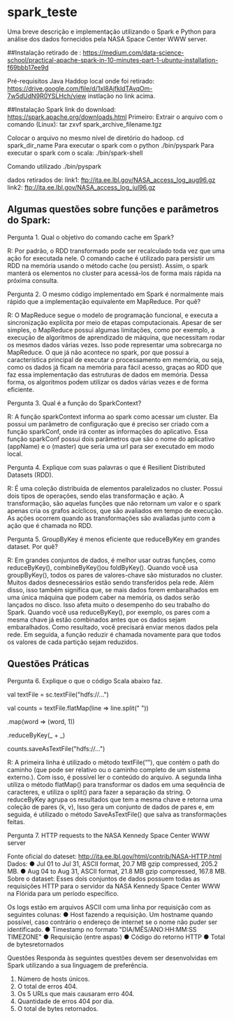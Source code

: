 # spark_teste

Uma breve descrição e implementação utilizando o Spark e Python para análise dos dados fornecidos pela NASA Space Center WWW server.

##Instalação
retirado de : https://medium.com/data-science-school/practical-apache-spark-in-10-minutes-part-1-ubuntu-installation-f69bbb17ee9d

Pré-requisitos
Java 
Haddop
local onde foi retirado: https://drive.google.com/file/d/1xI8AjfkldTAvqOm-7w5dUdN9R0YSLHch/view
instlação no link acima.

##Instalação
Spark
link do download: https://spark.apache.org/downloads.html
Primeiro: Extrair o arquivo com o comando (Linux): tar zxvf spark_archive_filename.tgz

Colocar o arquivo no mesmo nível de diretório do hadoop. cd spark_dir_name
Para executar o spark com o python ./bin/pyspark
Para executar o spark com o scala: ./bin/spark-shell

Comando utilizado
./bin/pyspark

dados retirados de: 
link1: ftp://ita.ee.lbl.gov/NASA_access_log_aug96.gz
link2: ftp://ita.ee.lbl.gov/NASA_access_log_jul96.gz

## Algumas questões sobre funções e parâmetros do Spark:

  Pergunta 1. Qual o objetivo do comando cache em Spark?
  
R: Por padrão, o RDD transformado pode ser recalculado toda vez que uma ação for executada nele. O comando cache é utilizado para persistir um RDD na memória usando o método cache (ou persist). Assim, o spark manterá os elementos no cluster para acessá-los de forma mais rápida na próxima consulta.

  Pergunta 2. O mesmo código implementado em Spark é normalmente mais rápido que a implementação equivalente em MapReduce. Por quê?

R: O MapReduce segue o modelo de programação funcional, e executa a sincronização explícita por meio de etapas computacionais. Apesar de ser simples, o MapReduce possui algumas limitações, como por exemplo, a execução de algoritmos de aprendizado de máquina, que necessitam rodar os mesmos dados várias vezes. Isso pode representar uma sobrecarga no MapReduce. O que já não acontece no spark, por que possui a característica principal de executar o processamento em memória, ou seja, como os dados já ficam na memória para fácil acesso, graças ao RDD que faz essa implementação das estruturas de dados em memória. Dessa forma, os algoritmos podem utilizar os dados várias vezes e de forma eficiente.

  Pergunta 3. Qual é a função do SparkContext?
  
R: A função sparkContext informa ao spark como acessar um cluster. Ela possui um parâmetro de configuração que é preciso ser criado com a função sparkConf, onde irá conter as informações do aplicativo. Essa função sparkConf possui dois parâmetros que são o nome do aplicativo (appName) e o (master) que seria uma url para ser executado em modo local.


  Pergunta 4. Explique com suas palavras o que é Resilient Distributed Datasets (RDD).
  
R: É uma coleção distribuída de elementos paralelizados no cluster. Possui dois tipos de operações, sendo elas transformação e ação. A transformação, são aquelas funções que não retornam um valor e o spark apenas cria os grafos acíclicos, que são avaliados em tempo de execução. As ações ocorrem quando as transformações são avaliadas junto com a ação que é chamada no RDD. 

  Pergunta 5. GroupByKey​ ​é menos eficiente que reduceByKey em grandes dataset. Por quê?
  
R: Em grandes conjuntos de dados, é melhor usar outras funções, como reduceByKey(), combineByKey()ou foldByKey(). Quando você usa groupByKey(), todos os pares de valores-chave são misturados no cluster. Muitos dados desnecessários estão sendo transferidos pela rede. Além disso, isso também significa que, se mais dados forem embaralhados em uma única máquina que podem caber na memória, os dados serão lançados no disco. Isso afeta muito o desempenho do seu trabalho do Spark.
Quando você usa reduceByKey(), por exemplo, os pares com a mesma chave já estão combinados antes que os dados sejam embaralhados. Como resultado, você precisará enviar menos dados pela rede. Em seguida, a função reduzir é chamada novamente para que todos os valores de cada partição sejam reduzidos.

## Questões Práticas
Pergunta 6. Explique o que o código Scala abaixo faz.

val textFile = sc.textFile("hdfs://...")

val counts = textFile.flatMap(line => line.split(" "))

.map(word => (word, 1))

.reduceByKey(_ + _)

counts.saveAsTextFile("hdfs://...")

R: A primeira linha é utilizado o método textFile(“”), que contém o path do caminho (que pode ser relativo ou o caminho completo de um sistema externo.). Com isso, é possível ler o conteúdo do arquivo. A segunda linha utiliza o método flatMap() para transformar os dados em uma sequência de caracteres, e utiliza o split() para fazer a separação da string. O reduceByKey  agrupa os resultados que tem a mesma chave e retorna uma coleção de pares (k, v), Isso gera um conjunto de dados de pares e, em seguida, é utilizado o método SaveAsTextFile() que salva as transformações feitas.

Pergunta 7. 
HTTP​ ​requests​ ​to​ ​the​ ​NASA​ ​Kennedy​ ​Space​ ​Center​ ​WWW​ ​server

Fonte​ ​oficial​ ​do​ ​dateset​: http://ita.ee.lbl.gov/html/contrib/NASA-HTTP.html
Dados​:
● Jul 01 to Jul 31, ASCII format, 20.7 MB gzip compressed, 205.2 MB.
● Aug 04 to Aug 31, ASCII format, 21.8 MB gzip compressed, 167.8 MB.
Sobre o dataset​: Esses dois conjuntos de dados possuem todas as requisições HTTP para o servidor da NASA Kennedy
Space Center WWW na Flórida para um período específico.

Os logs estão em arquivos ASCII com uma linha por requisição com as seguintes colunas:
● Host fazendo a requisição​. Um hostname quando possível, caso contrário o endereço de internet se o nome não puder ser identificado.
● Timestamp​ ​no formato "DIA/MÊS/ANO:HH:MM:SS TIMEZONE"
● Requisição​ ​(entre​ ​aspas)
● Código​ ​do​ ​retorno​ ​HTTP
● Total​ ​de​ ​bytes​ ​retornados

Questões
Responda às seguintes questões devem ser desenvolvidas em Spark utilizando a sua linguagem de preferência.

1. Número de hosts únicos.
2. O total de erros 404.
3. Os 5 URLs que mais causaram erro 404.
4. Quantidade de erros 404 por dia.
5. O total de bytes retornados.

